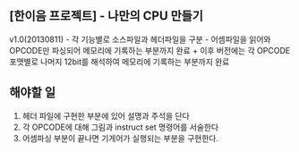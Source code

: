 ## [한이음 프로젝트] - 나만의 CPU 만들기 ##

v1.0(20130811)	- 각 기능별로 소스파일과 헤더파일을 구분
								- 어셈파일을 읽어와 OPCODE만 파싱되어 메모리에 기록하는 부분까지 완료
								+	이후 버전에는 각 OPCODE 포맷별로 나머지 12bit를 해석하여 메모리에 기록하는 부분까지 완료

## 해야할 일 ##
1. 헤더 파일에 구현한 부분에 있어 설명과 주석을 단다
2. 각 OPCODE에 대해 그림과 instruct set 명령어를 서술한다
3. 어셈파싱 부분이 끝나면 기게어가 실행되는 부분을 구현한다.
